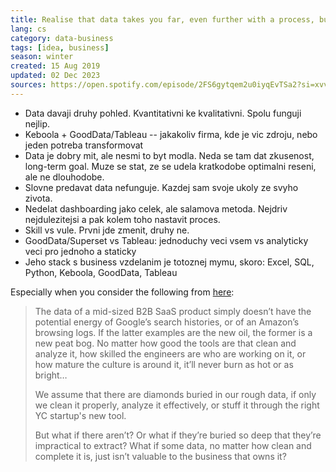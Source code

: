```yaml
---
title: Realise that data takes you far, even further with a process, but should never be everything
lang: cs
category: data-business
tags: [idea, business]
season: winter
created: 15 Aug 2019
updated: 02 Dec 2023
sources: https://open.spotify.com/episode/2FS6gytqem2u0iyqEvTSa2?si=xvv9pvTRRXCpihwqzaaSng
---
```


- Data davaji druhy pohled. Kvantitativni ke kvalitativni. Spolu funguji nejlip.
- Keboola + GoodData/Tableau -- jakakoliv firma, kde je vic zdroju, nebo jeden potreba transformovat
- Data je dobry mit, ale nesmi to byt modla. Neda se tam dat zkusenost, long-term goal. Muze se stat, ze se udela kratkodobe optimalni reseni, ale ne dlouhodobe.
- Slovne predavat data nefunguje. Kazdej sam svoje ukoly ze svyho zivota.
- Nedelat dashboarding jako celek, ale salamova metoda. Nejdriv nejdulezitejsi a pak kolem toho nastavit proces.
- Skill vs vule. Prvni jde zmenit, druhy ne.
- GoodData/Superset vs Tableau: jednoduchy veci vsem vs analyticky veci pro jednoho a staticky
- Jeho stack s business vzdelanim je totoznej mymu, skoro: Excel, SQL, Python, Keboola, GoodData, Tableau

Especially when you consider the following from [here](https://benn.substack.com/p/day-of-reckoning):
> The data of a mid-sized B2B SaaS product simply doesn’t have the potential energy of Google’s search histories, or of an Amazon’s browsing logs. If the latter examples are the new oil, the former is a new peat bog. No matter how good the tools are that clean and analyze it, how skilled the engineers are who are working on it, or how mature the culture is around it, it’ll never burn as hot or as bright… 
>
> We assume that there are diamonds buried in our rough data, if only we clean it properly, analyze it effectively, or stuff it through the right YC startup's new tool. 
>
> But what if there aren’t? Or what if they’re buried so deep that they’re impractical to extract? What if some data, no matter how clean and complete it is, just isn’t valuable to the business that owns it?